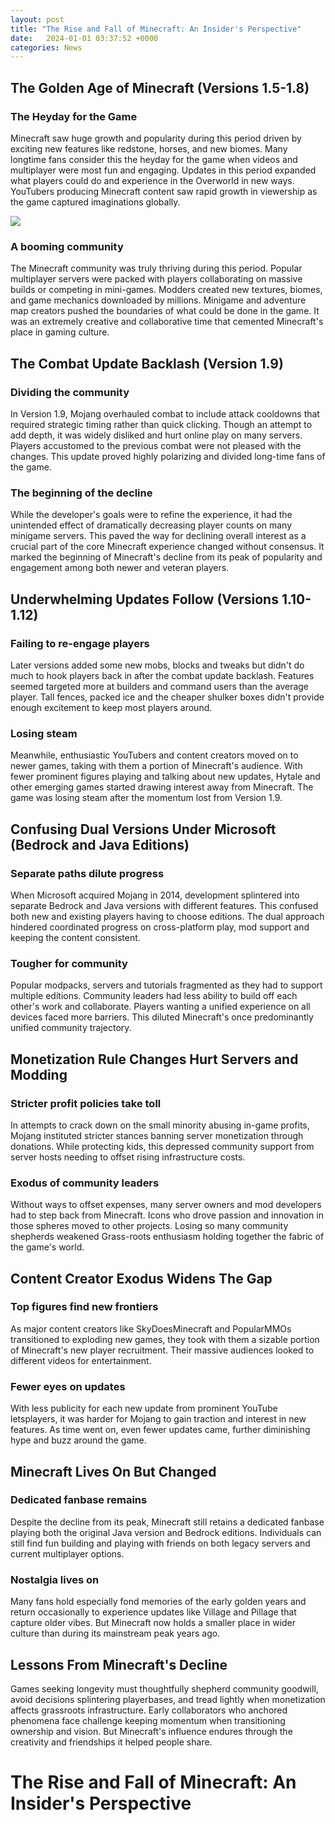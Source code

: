 ```yaml
---
layout: post
title: "The Rise and Fall of Minecraft: An Insider's Perspective"
date:   2024-01-01 03:37:52 +0000
categories: News
---
```

## The Golden Age of Minecraft (Versions 1.5-1.8)

### The Heyday for the Game
Minecraft saw huge growth and popularity during this period driven by exciting new features like redstone, horses, and new biomes. Many longtime fans consider this the heyday for the game when videos and multiplayer were most fun and engaging. Updates in this period expanded what players could do and experience in the Overworld in new ways. YouTubers producing Minecraft content saw rapid growth in viewership as the game captured imaginations globally.


![](https://i.ytimg.com/vi/K3GojpQvvL4/maxresdefault.jpg)
### A booming community  
The Minecraft community was truly thriving during this period. Popular multiplayer servers were packed with players collaborating on massive builds or competing in mini-games. Modders created new textures, biomes, and game mechanics downloaded by millions. Minigame and adventure map creators pushed the boundaries of what could be done in the game. It was an extremely creative and collaborative time that cemented Minecraft's place in gaming culture.

## The Combat Update Backlash (Version 1.9)

### Dividing the community
In Version 1.9, Mojang overhauled combat to include attack cooldowns that required strategic timing rather than quick clicking. Though an attempt to add depth, it was widely disliked and hurt online play on many servers. Players accustomed to the previous combat were not pleased with the changes. This update proved highly polarizing and divided long-time fans of the game. 

### The beginning of the decline
While the developer's goals were to refine the experience, it had the unintended effect of dramatically decreasing player counts on many minigame servers. This paved the way for declining overall interest as a crucial part of the core Minecraft experience changed without consensus. It marked the beginning of Minecraft's decline from its peak of popularity and engagement among both newer and veteran players.

## Underwhelming Updates Follow (Versions 1.10-1.12)

### Failing to re-engage players
Later versions added some new mobs, blocks and tweaks but didn't do much to hook players back in after the combat update backlash. Features seemed targeted more at builders and command users than the average player. Tall fences, packed ice and the cheaper shulker boxes didn't provide enough excitement to keep most players around.

### Losing steam
Meanwhile, enthusiastic YouTubers and content creators moved on to newer games, taking with them a portion of Minecraft's audience. With fewer prominent figures playing and talking about new updates, Hytale and other emerging games started drawing interest away from Minecraft. The game was losing steam after the momentum lost from Version 1.9.

## Confusing Dual Versions Under Microsoft (Bedrock and Java Editions)

### Separate paths dilute progress  
When Microsoft acquired Mojang in 2014, development splintered into separate Bedrock and Java versions with different features. This confused both new and existing players having to choose editions. The dual approach hindered coordinated progress on cross-platform play, mod support and keeping the content consistent.

### Tougher for community
Popular modpacks, servers and tutorials fragmented as they had to support multiple editions. Community leaders had less ability to build off each other's work and collaborate. Players wanting a unified experience on all devices faced more barriers. This diluted Minecraft's once predominantly unified community trajectory.

## Monetization Rule Changes Hurt Servers and Modding

### Stricter profit policies take toll
In attempts to crack down on the small minority abusing in-game profits, Mojang instituted stricter stances banning server monetization through donations. While protecting kids, this depressed community support from server hosts needing to offset rising infrastructure costs.

### Exodus of community leaders 
Without ways to offset expenses, many server owners and mod developers had to step back from Minecraft. Icons who drove passion and innovation in those spheres moved to other projects. Losing so many community shepherds weakened Grass-roots enthusiasm holding together the fabric of the game's world.

## Content Creator Exodus Widens The Gap

### Top figures find new frontiers
As major content creators like SkyDoesMinecraft and PopularMMOs transitioned to exploding new games, they took with them a sizable portion of Minecraft's new player recruitment. Their massive audiences looked to different videos for entertainment.

### Fewer eyes on updates
With less publicity for each new update from prominent YouTube letsplayers, it was harder for Mojang to gain traction and interest in new features. As time went on, even fewer updates came, further diminishing hype and buzz around the game.

## Minecraft Lives On But Changed

### Dedicated fanbase remains  
Despite the decline from its peak, Minecraft still retains a dedicated fanbase playing both the original Java version and Bedrock editions. Individuals can still find fun building and playing with friends on both legacy servers and current multiplayer options. 

### Nostalgia lives on
Many fans hold especially fond memories of the early golden years and return occasionally to experience updates like Village and Pillage that capture older vibes. But Minecraft now holds a smaller place in wider culture than during its mainstream peak years ago.

## Lessons From Minecraft's Decline  

Games seeking longevity must thoughtfully shepherd community goodwill, avoid decisions splintering playerbases, and tread lightly when monetization affects grassroots infrastructure. Early collaborators who anchored phenomena face challenge keeping momentum when transitioning ownership and vision. But Minecraft's influence endures through the creativity and friendships it helped people share.

# The Rise and Fall of Minecraft: An Insider's Perspective